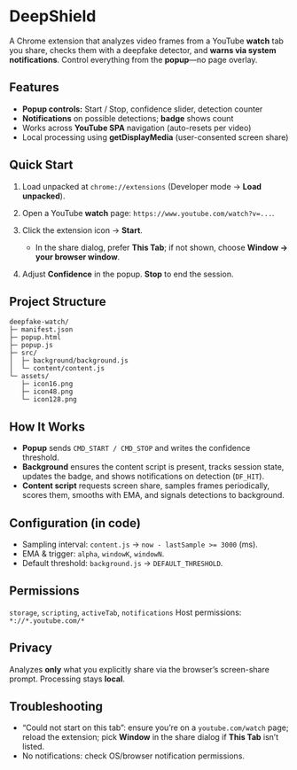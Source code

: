 # DeepShield

A Chrome extension that analyzes video frames from a YouTube **watch** tab you share, checks them with a deepfake detector, and **warns via system notifications**. Control everything from the **popup**—no page overlay.

## Features

* **Popup controls:** Start / Stop, confidence slider, detection counter
* **Notifications** on possible detections; **badge** shows count
* Works across **YouTube SPA** navigation (auto-resets per video)
* Local processing using **getDisplayMedia** (user-consented screen share)

## Quick Start

1. Load unpacked at `chrome://extensions` (Developer mode → **Load unpacked**).
2. Open a YouTube **watch** page: `https://www.youtube.com/watch?v=...`.
3. Click the extension icon → **Start**.

   * In the share dialog, prefer **This Tab**; if not shown, choose **Window → your browser window**.
4. Adjust **Confidence** in the popup. **Stop** to end the session.

## Project Structure

```
deepfake-watch/
├─ manifest.json
├─ popup.html
├─ popup.js
├─ src/
│  ├─ background/background.js
│  └─ content/content.js
└─ assets/
   ├─ icon16.png
   ├─ icon48.png
   └─ icon128.png
```

## How It Works

* **Popup** sends `CMD_START / CMD_STOP` and writes the confidence threshold.
* **Background** ensures the content script is present, tracks session state, updates the badge, and shows notifications on detection (`DF_HIT`).
* **Content script** requests screen share, samples frames periodically, scores them, smooths with EMA, and signals detections to background.

## Configuration (in code)

* Sampling interval: `content.js` → `now - lastSample >= 3000` (ms).
* EMA & trigger: `alpha`, `windowK`, `windowN`.
* Default threshold: `background.js` → `DEFAULT_THRESHOLD`.

## Permissions

`storage`, `scripting`, `activeTab`, `notifications`
Host permissions: `*://*.youtube.com/*`

## Privacy

Analyzes **only** what you explicitly share via the browser’s screen-share prompt. Processing stays **local**.

## Troubleshooting

* “Could not start on this tab”: ensure you’re on a `youtube.com/watch` page; reload the extension; pick **Window** in the share dialog if **This Tab** isn’t listed.
* No notifications: check OS/browser notification permissions.
